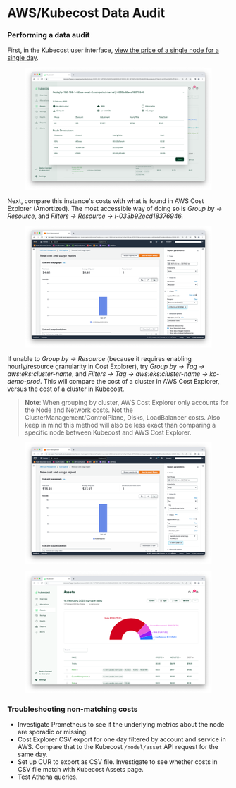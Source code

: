 # AWS/Kubecost Data Audit

### Performing a data audit

First, in the Kubecost user interface, [view the price of a single node for a single day](/using-kubecost/kubecost-data-audit/README.md).

<figure><img src="../../images/data-auditing/dataaudit-step4.png" alt=""><figcaption></figcaption></figure>

Next, compare this instance's costs with what is found in AWS Cost Explorer (Amortized). The most accessible way of doing so is _Group by_ -> _Resource_, and _Filters -> Resource -> i-033b92ecd18376946._

<figure><img src="../../images/data-auditing/dataaudit-aws-costexplorer1.png" alt=""><figcaption></figcaption></figure>

If unable to _Group by -> Resource_ (because it requires enabling hourly/resource granularity in Cost Explorer), try _Group by -> Tag -> aws:eks:cluster-name_, and _Filters -> Tag -> aws:eks:cluster-name -> kc-demo-prod_. This will compare the cost of a cluster in AWS Cost Explorer, versus the cost of a cluster in Kubecost.

> **Note**: When grouping by cluster, AWS Cost Explorer only accounts for the Node and Network costs. Not the ClusterManagement/ControlPlane, Disks, LoadBalancer costs. Also keep in mind this method will also be less exact than comparing a specific node between Kubecost and AWS Cost Explorer.

<figure><img src="../../images/data-auditing/dataaudit-aws-costexplorer2.png" alt=""><figcaption></figcaption></figure>

<figure><img src="../../images/data-auditing/dataaudit-aws-kubecost.png" alt=""><figcaption></figcaption></figure>

### Troubleshooting non-matching costs

* Investigate Prometheus to see if the underlying metrics about the node are sporadic or missing.
* Cost Explorer CSV export for one day filtered by account and service in AWS. Compare that to the Kubecost `/model/asset` API request for the same day.
* Set up CUR to export as CSV file. Investigate to see whether costs in CSV file match with Kubecost Assets page.
* Test Athena queries.
